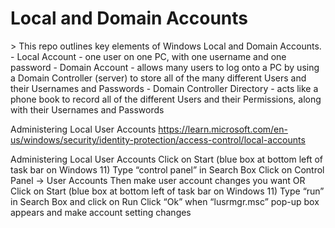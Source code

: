 <h1>Local and Domain Accounts</h1>>
This repo outlines key elements of Windows Local and Domain Accounts.<br />
	- Local Account - one user on one PC, with one username and one password
	- Domain Account - allows many users to log onto a PC by using a Domain Controller (server) to store all of the many different Users and their Usernames and Passwords
	- Domain Controller Directory - acts like a phone book to record all of the different Users and their Permissions, along with their Usernames and Passwords

Administering Local User Accounts	https://learn.microsoft.com/en-us/windows/security/identity-protection/access-control/local-accounts

Administering Local User Accounts
	Click on Start (blue box at bottom left of task bar on Windows 11)
		Type “control panel” in Search Box
		Click on Control Panel -> User Accounts 
		Then make user account changes you want
    OR
	Click on Start (blue box at bottom left of task bar on Windows 11) 
	Type “run” in Search Box and click on Run
	Click “Ok” when “lusrmgr.msc” pop-up box appears and make account setting changes
